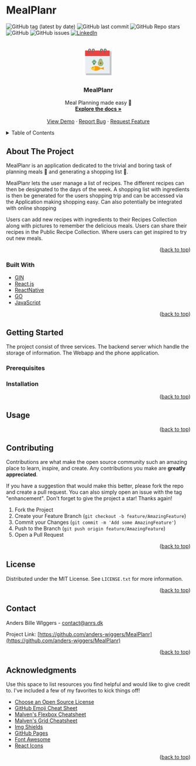 # MealPlanr

<div id="top"></div>

![GitHub tag (latest by date)](https://img.shields.io/github/v/tag/anders-wiggers/MealPlanr?style=for-the-badge)
![GitHub last commit](https://img.shields.io/github/last-commit/anders-wiggers/MealPlanr?style=for-the-badge)
![GitHub Repo stars](https://img.shields.io/github/stars/anders-wiggers/mealplanr?style=for-the-badge)
![GitHub](https://img.shields.io/github/license/anders-wiggers/MealPlanr?style=for-the-badge)
![GitHub issues](https://img.shields.io/github/issues-raw/anders-wiggers/MealPlanr?style=for-the-badge)
[![LinkedIn](https://img.shields.io/badge/-LinkedIn-black.svg?style=for-the-badge&logo=linkedin&colorB=555)](https://www.linkedin.com/in/anders-wiggers/)



<!-- PROJECT LOGO -->
<br />
<div align="center">
  <a href="https://github.com/anders-wiggers/FoodPlanr">
    <img src="https://raw.githubusercontent.com/anders-wiggers/FoodPlanr/main/res/calendar.png" alt="Logo" width="80" height="80">
  </a>

  <h3 align="center">MealPlanr</h3>

  <p align="center">
    Meal Planning made easy 🍏
    <br />
    <a href="https://github.com/anders-wiggers/FoodPlanr"><strong>Explore the docs »</strong></a>
    <br />
    <br />
    <a href="https://github.com/anders-wiggers/FoodPlanr">View Demo</a>
    ·
    <a href="https://github.com/anders-wiggers/FoodPlanr/issues">Report Bug</a>
    ·
    <a href="https://github.com/anders-wiggers/FoodPlanr/issues">Request Feature</a>
  </p>
</div>



<!-- TABLE OF CONTENTS -->
<details>
  <summary>Table of Contents</summary>
  <ol>
    <li>
      <a href="#about-the-project">About The Project</a>
      <ul>
        <li><a href="#built-with">Built With</a></li>
      </ul>
    </li>
    <li>
      <a href="#getting-started">Getting Started</a>
      <ul>
        <li><a href="#prerequisites">Prerequisites</a></li>
        <li><a href="#installation">Installation</a></li>
      </ul>
    </li>
    <li><a href="#usage">Usage</a></li>
    <li><a href="#roadmap">Roadmap</a></li>
    <li><a href="#contributing">Contributing</a></li>
    <li><a href="#license">License</a></li>
    <li><a href="#contact">Contact</a></li>
    <li><a href="#acknowledgments">Acknowledgments</a></li>
  </ol>
</details>



<!-- ABOUT THE PROJECT -->
## About The Project

MealPlanr is an application dedicated to the trivial and boring task of planning meals 📅 and generating a shopping list 🛒.

MealPlanr lets the user manage a list of recipes. The different recipes can then be designated to the days of the week. A shopping list with ingredients is then be generated for the users shopping trip and can be accessed via the Application making shopping easy. Can also potentially be integrated with online shopping

Users can add new recipes with ingredients to their Recipes Collection along with pictures to remember the delicious meals. Users can share their recipes in the Public Recipe Collection. Where users can get inspired to try out new meals.

<p align="right">(<a href="#top">back to top</a>)</p>



### Built With

* [GIN](https://github.com/gin-gonic/gin)
* [React.js](https://reactjs.org/)
* [ReactNative](https://reactnative.dev/)
* [GO](https://go.dev)
* [JavaScript](https://www.javascript.com)


<p align="right">(<a href="#top">back to top</a>)</p>



<!-- GETTING STARTED -->
## Getting Started

The project consist of three services. The backend server which handle the storage of information. The Webapp and the phone application. 

### Prerequisites


### Installation



<p align="right">(<a href="#top">back to top</a>)</p>



<!-- USAGE EXAMPLES -->
## Usage


<p align="right">(<a href="#top">back to top</a>)</p>



<!-- CONTRIBUTING -->
## Contributing

Contributions are what make the open source community such an amazing place to learn, inspire, and create. Any contributions you make are **greatly appreciated**.

If you have a suggestion that would make this better, please fork the repo and create a pull request. You can also simply open an issue with the tag "enhancement".
Don't forget to give the project a star! Thanks again!

1. Fork the Project
2. Create your Feature Branch (`git checkout -b feature/AmazingFeature`)
3. Commit your Changes (`git commit -m 'Add some AmazingFeature'`)
4. Push to the Branch (`git push origin feature/AmazingFeature`)
5. Open a Pull Request

<p align="right">(<a href="#top">back to top</a>)</p>



<!-- LICENSE -->
## License

Distributed under the MIT License. See `LICENSE.txt` for more information.

<p align="right">(<a href="#top">back to top</a>)</p>



<!-- CONTACT -->
## Contact

Anders Bille WIggers - contact@anrs.dk

Project Link: [https://github.com/anders-wiggers/MealPlanr](https://github.com/anders-wiggers/MealPlanr)

<p align="right">(<a href="#top">back to top</a>)</p>



<!-- ACKNOWLEDGMENTS -->
## Acknowledgments

Use this space to list resources you find helpful and would like to give credit to. I've included a few of my favorites to kick things off!

* [Choose an Open Source License](https://choosealicense.com)
* [GitHub Emoji Cheat Sheet](https://www.webpagefx.com/tools/emoji-cheat-sheet)
* [Malven's Flexbox Cheatsheet](https://flexbox.malven.co/)
* [Malven's Grid Cheatsheet](https://grid.malven.co/)
* [Img Shields](https://shields.io)
* [GitHub Pages](https://pages.github.com)
* [Font Awesome](https://fontawesome.com)
* [React Icons](https://react-icons.github.io/react-icons/search)

<p align="right">(<a href="#top">back to top</a>)</p>
